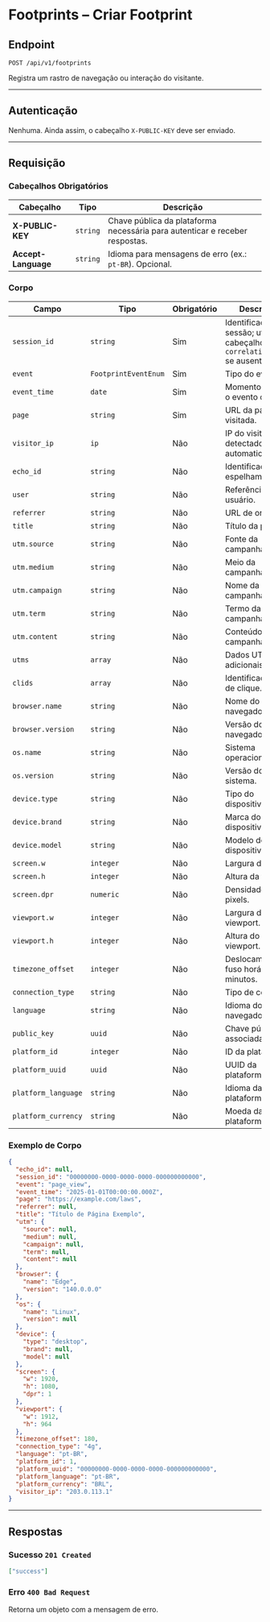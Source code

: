 # Footprints – Criar Footprint

## Endpoint

`POST /api/v1/footprints`

Registra um rastro de navegação ou interação do visitante.

---

## Autenticação

Nenhuma. Ainda assim, o cabeçalho `X-PUBLIC-KEY` deve ser enviado.

---

## Requisição

### Cabeçalhos Obrigatórios

| Cabeçalho | Tipo | Descrição |
| --------- | ---- | --------- |
| **X-PUBLIC-KEY** | `string` | Chave pública da plataforma necessária para autenticar e receber respostas. |
| **Accept-Language** | `string` | Idioma para mensagens de erro (ex.: `pt-BR`). Opcional. |

### Corpo

| Campo | Tipo | Obrigatório | Descrição |
| ----- | ---- | ----------- | --------- |
| `session_id` | `string` | Sim | Identificador da sessão; utiliza o cabeçalho `x-correlation-id` se ausente. |
| `event` | `FootprintEventEnum` | Sim | Tipo do evento. |
| `event_time` | `date` | Sim | Momento em que o evento ocorreu. |
| `page` | `string` | Sim | URL da página visitada. |
| `visitor_ip` | `ip` | Não | IP do visitante; detectado automaticamente. |
| `echo_id` | `string` | Não | Identificador de espelhamento. |
| `user` | `string` | Não | Referência ao usuário. |
| `referrer` | `string` | Não | URL de origem. |
| `title` | `string` | Não | Título da página. |
| `utm.source` | `string` | Não | Fonte da campanha. |
| `utm.medium` | `string` | Não | Meio da campanha. |
| `utm.campaign` | `string` | Não | Nome da campanha. |
| `utm.term` | `string` | Não | Termo da campanha. |
| `utm.content` | `string` | Não | Conteúdo da campanha. |
| `utms` | `array` | Não | Dados UTM adicionais. |
| `clids` | `array` | Não | Identificadores de clique. |
| `browser.name` | `string` | Não | Nome do navegador. |
| `browser.version` | `string` | Não | Versão do navegador. |
| `os.name` | `string` | Não | Sistema operacional. |
| `os.version` | `string` | Não | Versão do sistema. |
| `device.type` | `string` | Não | Tipo do dispositivo. |
| `device.brand` | `string` | Não | Marca do dispositivo. |
| `device.model` | `string` | Não | Modelo do dispositivo. |
| `screen.w` | `integer` | Não | Largura da tela. |
| `screen.h` | `integer` | Não | Altura da tela. |
| `screen.dpr` | `numeric` | Não | Densidade de pixels. |
| `viewport.w` | `integer` | Não | Largura do viewport. |
| `viewport.h` | `integer` | Não | Altura do viewport. |
| `timezone_offset` | `integer` | Não | Deslocamento do fuso horário em minutos. |
| `connection_type` | `string` | Não | Tipo de conexão. |
| `language` | `string` | Não | Idioma do navegador. |
| `public_key` | `uuid` | Não | Chave pública associada. |
| `platform_id` | `integer` | Não | ID da plataforma. |
| `platform_uuid` | `uuid` | Não | UUID da plataforma. |
| `platform_language` | `string` | Não | Idioma da plataforma. |
| `platform_currency` | `string` | Não | Moeda da plataforma. |

### Exemplo de Corpo

```json
{
  "echo_id": null,
  "session_id": "00000000-0000-0000-0000-000000000000",
  "event": "page_view",
  "event_time": "2025-01-01T00:00:00.000Z",
  "page": "https://example.com/laws",
  "referrer": null,
  "title": "Título de Página Exemplo",
  "utm": {
    "source": null,
    "medium": null,
    "campaign": null,
    "term": null,
    "content": null
  },
  "browser": {
    "name": "Edge",
    "version": "140.0.0.0"
  },
  "os": {
    "name": "Linux",
    "version": null
  },
  "device": {
    "type": "desktop",
    "brand": null,
    "model": null
  },
  "screen": {
    "w": 1920,
    "h": 1080,
    "dpr": 1
  },
  "viewport": {
    "w": 1912,
    "h": 964
  },
  "timezone_offset": 180,
  "connection_type": "4g",
  "language": "pt-BR",
  "platform_id": 1,
  "platform_uuid": "00000000-0000-0000-0000-000000000000",
  "platform_language": "pt-BR",
  "platform_currency": "BRL",
  "visitor_ip": "203.0.113.1"
}
```

---

## Respostas

### Sucesso `201 Created`

```json
["success"]
```

### Erro `400 Bad Request`

Retorna um objeto com a mensagem de erro.
